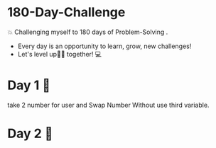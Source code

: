 # 180-Day-Challenge
💥 Challenging myself to 180 days of Problem-Solving .
- Every day is an opportunity to learn, grow, new challenges!
- Let's level up🚀🚀 together! 💻 

# Day 1 🚀
take 2 number for user and Swap Number Without use third variable.

# Day 2 🚀
